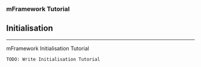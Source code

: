 ### mFramework Tutorial
## Initialisation
----

mFramework Initialisation Tutorial

    TODO: Write Initialisation Tutorial
